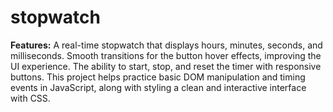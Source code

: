# stopwatch
**Features:**
A real-time stopwatch that displays hours, minutes, seconds, and milliseconds.
Smooth transitions for the button hover effects, improving the UI experience.
The ability to start, stop, and reset the timer with responsive buttons.
This project helps practice basic DOM manipulation and timing events in JavaScript, along with styling a clean and interactive interface with CSS.

